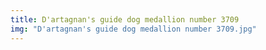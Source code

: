 ```yaml
---
title: D'artagnan's guide dog medallion number 3709
img: "D'artagnan's guide dog medallion number 3709.jpg"
---
```


